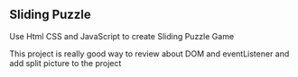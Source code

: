 ## Sliding Puzzle

Use Html CSS and JavaScript to create Sliding Puzzle Game

This project is really good way to review about DOM and eventListener and add split picture to the project
